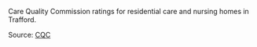 Care Quality Commission ratings for residential care and nursing homes in Trafford.

Source: <a href="http://www.cqc.org.uk/about-us/transparency/using-cqc-data" target="_blank">CQC</a>


